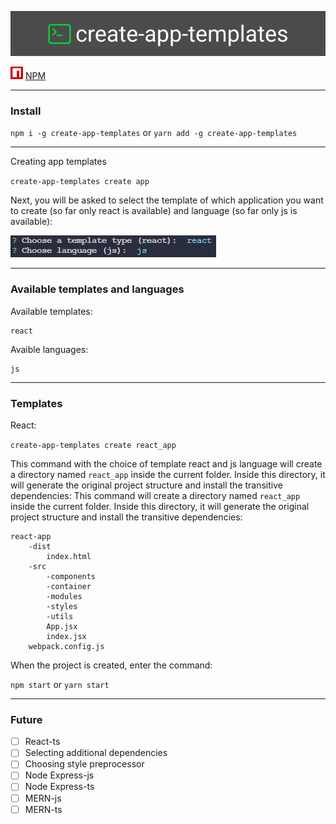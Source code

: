 ![Create-app-templates](https://raw.githubusercontent.com/Krimsit/create-app-templates/master/assets/logo.png)

![1631515941527.png](https://raw.githubusercontent.com/Krimsit/create-app-templates/master/assets/icon_npm.png) [NPM]("https://www.npmjs.com/package/create-app-templates")

---

### Install

`npm i -g create-app-templates` or `yarn add -g create-app-templates`

---

Creating app templates

`create-app-templates create app`

Next, you will be asked to select the template of which application you want to create (so far only react is available) and language (so far only js is available):

![choice of template and language.png](https://raw.githubusercontent.com/Krimsit/create-app-templates/master/assets/choice_of_template_and_language.png)

---

### Available templates and languages

Available templates:

```
react
```

Avaible languages:

```
js
```

---

### Templates

React:

`create-app-templates create react_app`

This command with the choice of template react and js language will create a directory named `react_app` inside the current folder. Inside this directory, it will generate the original project structure and install the transitive dependencies: This command will create a directory named `react_app` inside the current folder. Inside this directory, it will generate the original project structure and install the transitive dependencies:

```
react-app
    -dist
        index.html
    -src
        -components
        -container
        -modules
        -styles
        -utils
        App.jsx
        index.jsx
    webpack.config.js
```

When the project is created, enter the command:

`npm start` or `yarn start`

---

### Future

-   [ ] React-ts
-   [ ] Selecting additional dependencies
-   [ ] Choosing style preprocessor
-   [ ] Node Express-js
-   [ ] Node Express-ts
-   [ ] MERN-js
-   [ ] MERN-ts
